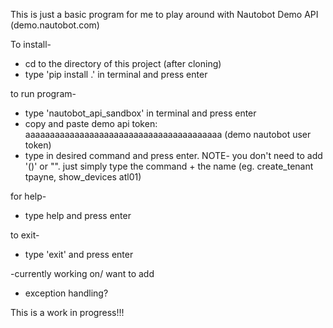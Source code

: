 This is just a basic program for me to play around with Nautobot Demo API (demo.nautobot.com)

To install-
* cd to the directory of this project (after cloning)
*  type 'pip install .' in terminal and press enter


to run program-
* type 'nautobot_api_sandbox' in terminal and press enter
* copy and paste demo api token: aaaaaaaaaaaaaaaaaaaaaaaaaaaaaaaaaaaaaaaa (demo nautobot user token)
* type in desired command and press enter. NOTE- you don't need to add '()' or "". just simply type the command + the name (eg. create_tenant tpayne, show_devices atl01)

for help-
* type help and press enter

to exit-
* type 'exit' and press enter


-currently working on/ want to add
* exception handling?

This is a work in progress!!!